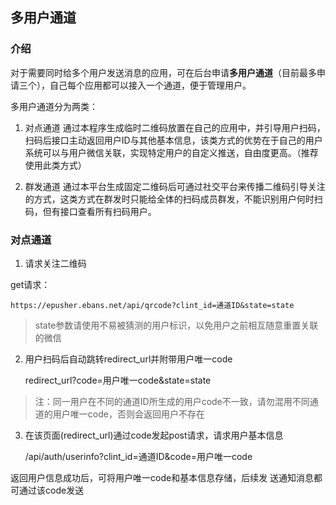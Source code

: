 ## 多用户通道

### 介绍
对于需要同时给多个用户发送消息的应用，可在后台申请**多用户通道**（目前最多申请三个），自己每个应用都可以接入一个通道，便于管理用户。

多用户通道分为两类：

 1. 对点通道
 通过本程序生成临时二维码放置在自己的应用中，并引导用户扫码，扫码后接口主动返回用户ID与其他基本信息，该类方式的优势在于自己的用户系统可以与用户微信关联，实现特定用户的自定义推送，自由度更高。（推荐使用此类方式）
 
 3. 群发通道
 通过本平台生成固定二维码后可通过社交平台来传播二维码引导关注的方式，这类方式在群发时只能给全体的扫码成员群发，不能识别用户何时扫码，但有接口查看所有扫码用户。


### 对点通道

 1. 请求关注二维码

get请求：

    https://epusher.ebans.net/api/qrcode?clint_id=通道ID&state=state
 
>  state参数请使用不易被猜测的用户标识，以免用户之前相互随意重置关联的微信

2. 用户扫码后自动跳转redirect_url并附带用户唯一code

    redirect_url?code=用户唯一code&state=state

> 注：同一用户在不同的通道ID所生成的用户code不一致，请勿混用不同通道的用户唯一code，否则会返回用户不存在

3. 在该页面(redirect_url)通过code发起post请求，请求用户基本信息

    /api/auth/userinfo?clint_id=通道ID&code=用户唯一code

返回用户信息成功后，可将用户唯一code和基本信息存储，后续发
送通知消息都可通过该code发送
